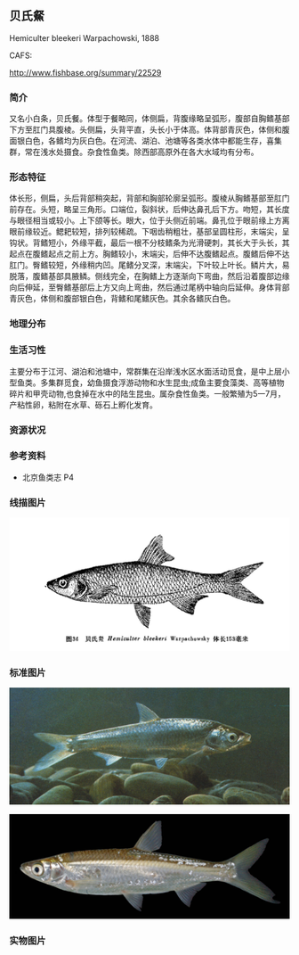 ## 贝氏䱗

Hemiculter bleekeri  Warpachowski, 1888

CAFS:

<http://www.fishbase.org/summary/22529>

### 简介

又名小白条，贝氏餐。体型于餐略同，体侧扁，背腹缘略呈弧形，腹部自胸鳍基部下方至肛门具腹棱。头侧扁，头背平直，头长小于体高。体背部青灰色，体侧和腹面银白色，各鳍均为灰白色。在河流、湖泊、池塘等各类水体中都能生存，喜集群，常在浅水处摄食。杂食性鱼类。除西部高原外在各大水域均有分布。

### 形态特征

体长形，侧扁，头后背部稍突起，背部和胸部轮廓呈弧形。腹棱从胸鳍基部至肛门前存在。头短，略呈三角形。口端位，裂斜状，后伸达鼻孔后下方。吻短，其长度与眼径相当或较小。上下颌等长。眼大，位于头侧近前端。鼻孔位于眼前缘上方离眼前缘较近。鳃耙较短，排列较稀疏。下咽齿稍粗壮，基部呈圆柱形，末端尖，呈钩状。背鳍短小，外缘平截，最后一根不分枝鳍条为光滑硬刺，其长大于头长，其起点在腹鳍起点之前上方。胸鳍较小，末端尖，后伸不达腹鳍起点。腹鳍后伸不达肛门。臀鳍较短，外缘稍内凹。尾鳍分叉深，末端尖，下叶较上叶长。鳞片大，易脱落，腹鳍基部具腋鳞。侧线完全，在胸鳍上方逐渐向下弯曲，然后沿着腹部边缘向后伸延，至臀鳍基部后上方又向上弯曲，然后通过尾柄中轴向后延伸。身体背部青灰色，体侧和腹部银白色，背鳍和尾鳍灰色。其余各鳍灰白色。

### 地理分布



### 生活习性

主要分布于江河、湖泊和池塘中，常群集在沿岸浅水区水面活动觅食，是中上层小型鱼类。多集群觅食，幼鱼摄食浮游动物和水生昆虫;成鱼主要食藻类、高等植物碎片和甲壳动物,也食掉在水中的陆生昆虫。属杂食性鱼类。一般繁殖为5一7月，产粘性卵，粘附在水草、砾石上孵化发育。

### 资源状况

### 参考资料

- 北京鱼类志 P4

### 线描图片

![图片](photos/贝氏䱗.jpg)

### 标准图片

![图片](photos/贝氏䱗A.jpg)

![图片](photos/贝氏䱗B.jpg)

### 实物图片

